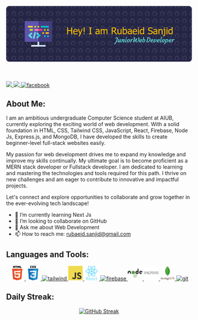 <div align="center">
  <img src="images/github-header-image.png" alt="Banner Image">
</div>

<p align="left" style="margin-top: 50px; margin-bottom: 20px;">
  <a href="https://www.linkedin.com/in/rubaeid-sanjid-03553a226">
    <img src="https://img.shields.io/badge/linkedin-%230077B5.svg?&style=for-the-badge&logo=linkedin&logoColor=white" height=30>
  </a>
  <a href="https://www.x.com/SkPiyal" target="blank">
    <img src="https://img.shields.io/badge/twitter-%231DA1F2.svg?&style=for-the-badge&logo=twitter&logoColor=white" height=30>
  </a>
  <a href="https://fb.com/piyal.24" target="blank">
    <img src="https://img.shields.io/badge/facebook-%231DA1F2.svg?&style=for-the-badge&logo=facebook&logoColor=white" alt="facebook" height="30" />
  </a>
</p>

## About Me:
I am an ambitious undergraduate Computer Science student at AIUB, currently exploring the exciting world of web development. With a solid foundation in HTML, CSS, Tailwind CSS, JavaScript, React, Firebase, Node Js, Express.js, and MongoDB, I have developed the skills to create beginner-level full-stack websites easily.

My passion for web development drives me to expand my knowledge and improve my skills continually. My ultimate goal is to become proficient as a MERN stack developer or Fullstack developer. I am dedicated to learning and mastering the technologies and tools required for this path. I thrive on new challenges and am eager to contribute to innovative and impactful projects.

Let's connect and explore opportunities to collaborate and grow together in the ever-evolving tech landscape!

- 🌱 I’m currently learning Next Js 
- 👯 I’m looking to collaborate on GitHub 
- 💬 Ask me about Web Development 
- 📫 How to reach me: rubaeid.sanjid@gmail.com
  
<h2 align="left">Languages and Tools:</h2>
<p align="center">
  <a href="https://www.w3.org/html/" target="_blank" rel="noreferrer"> <img src="https://raw.githubusercontent.com/devicons/devicon/master/icons/html5/html5-original-wordmark.svg" alt="html5" width="40" height="40"/>
</a>
  <a href="https://www.w3schools.com/css/" target="_blank" rel="noreferrer"> <img src="https://raw.githubusercontent.com/devicons/devicon/master/icons/css3/css3-original-wordmark.svg" alt="css3" width="40" height="40"/> </a>
  <a href="https://tailwindcss.com/" target="_blank" rel="noreferrer"> <img src="https://www.vectorlogo.zone/logos/tailwindcss/tailwindcss-icon.svg" alt="tailwind" width="40" height="40"/>
</a>
  <a href="https://developer.mozilla.org/en-US/docs/Web/JavaScript" target="_blank" rel="noreferrer"> <img src="https://raw.githubusercontent.com/devicons/devicon/master/icons/javascript/javascript-original.svg" alt="javascript" width="40" height="40"/>
</a>
  <a href="https://reactjs.org/" target="_blank" rel="noreferrer"> <img src="https://raw.githubusercontent.com/devicons/devicon/master/icons/react/react-original-wordmark.svg" alt="react" width="40" height="40"/>
</a>
  <a href="https://firebase.google.com/" target="_blank" rel="noreferrer"> <img src="https://www.vectorlogo.zone/logos/firebase/firebase-icon.svg" alt="firebase" width="40" height="40"/>
</a>
  <a href="https://nodejs.org" target="_blank" rel="noreferrer"> <img src="https://raw.githubusercontent.com/devicons/devicon/master/icons/nodejs/nodejs-original-wordmark.svg" alt="nodejs" width="40" height="40"/> 
</a>
  <a href="https://expressjs.com" target="_blank" rel="noreferrer"> <img src="https://raw.githubusercontent.com/devicons/devicon/master/icons/express/express-original-wordmark.svg" alt="express" width="40" height="40"/> 
</a>
  <a href="https://www.mongodb.com/" target="_blank" rel="noreferrer"> <img src="https://raw.githubusercontent.com/devicons/devicon/master/icons/mongodb/mongodb-original-wordmark.svg" alt="mongodb" width="40" height="40"/> 
</a>
  <a href="https://git-scm.com/" target="_blank" rel="noreferrer"> <img src="https://www.vectorlogo.zone/logos/git-scm/git-scm-icon.svg" alt="git" width="40" height="40"/> 
</a>
</p>

<h2 align="left">Daily Streak:</h2>
<div align="center">
  <a href="https://git.io/streak-stats">
    <img src="https://streak-stats.demolab.com?user=rubaeid-sanjid&theme=rising-sun" alt="GitHub Streak" />
  </a>
</div>
